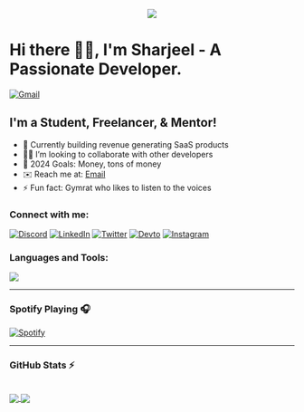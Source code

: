 <p align="center">
  <img src="https://developers.giphy.com/branch/master/static/why_4-dbf60f160acb0c6f22c6260bd3a8c6b5.gif" />
</p>

# Hi there 👋🏻, I'm Sharjeel - A Passionate Developer.

[![Gmail](https://img.shields.io/badge/Gmail-D14836?style=for-the-badge&logo=gmail&logoColor=white)][gmail]


## I'm a Student, Freelancer, & Mentor!

- 🌱 Currently building revenue generating SaaS products
- 🤝🏻 I’m looking to collaborate with other developers
- 🥅 2024 Goals: Money, tons of money
- ✉️ Reach me at: [Email][gmail]
- ⚡ Fun fact: Gymrat who likes to listen to the voices

### Connect with me:

[![Discord](https://skillicons.dev/icons?i=discord)](https://discordapp.com/users/sharjeel.rz#3167)
[![LinkedIn](https://skillicons.dev/icons?i=linkedin)](https://www.linkedin.com/in/sharjeel-riaz/)
[![Twitter](https://skillicons.dev/icons?i=twitter)](https://twitter.com/sharjeelrz)
[![Devto](https://skillicons.dev/icons?i=devto)](https://dev.to/sharjeel-riaz)
[![Instagram](https://skillicons.dev/icons?i=instagram)](https://instagram.com/sharjeel.rz)

### Languages and Tools:


<a href="https://skillicons.dev">
  <img src="https://skillicons.dev/icons?i=aws,azure,bootstrap,c,cpp,css,django,express,figma,firebase,git,html,java,js,jquery,linux,materialui,mongodb,mysql,nextjs,nodejs,php,py,pytorch,react,redux,sass,supabase,svg,tailwind,tensorflow,threejs,ts,vercel,vite" />
</a>


---

### Spotify Playing 🎧

[![Spotify](https://github-spotify-sharjeelriaz.vercel.app/api/spotify)](https://open.spotify.com/user/jt06xkz0s5qwfxwhdpozakks9)

---
  
  ### GitHub Stats :zap:
  <br>
  <a href="#">
  <img align="center" src="https://github-readme-stats-sharjeelriaz.vercel.app/api?username=Sharjeel-Riaz&show_icons=true&theme=tokyonight&hide_border=true" />
</a>
<a href="#">
  <img align="center" src="https://github-readme-stats-sharjeelriaz.vercel.app/api/top-langs?username=Sharjeel-Riaz&show_icons=true&theme=tokyonight&hide_border=true&layout=compact" />
</a>


<!--Selectors Links-->
[upwork]: https://www.upwork.com/freelancers/~01dbc0a239538a6fed
[gmail]: mailto:sharjeelriazsh@gmail.com
